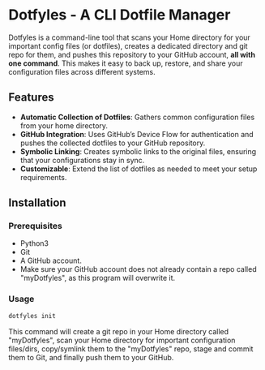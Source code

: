 # Dotfyles - A CLI Dotfile Manager
Dotfyles is a command-line tool that scans your Home directory for your important config files (or dotfiles), creates a dedicated directory and git repo for them, and pushes this repository to your GitHub account, **all with one command**. This makes it easy to back up, restore, and share your configuration files across different systems.

## Features
- **Automatic Collection of Dotfiles**: Gathers common configuration files from your home directory.
- **GitHub Integration**: Uses GitHub’s Device Flow for authentication and pushes the collected dotfiles to your GitHub repository.
- **Symbolic Linking**: Creates symbolic links to the original files, ensuring that your configurations stay in sync.
- **Customizable**: Extend the list of dotfiles as needed to meet your setup requirements.

## Installation

### Prerequisites
- Python3
- Git
- A GitHub account.
- Make sure your GitHub account does not already contain a repo called "myDotfyles", as this program will overwrite it.

### Usage
```bash
dotfyles init
```
This command will create a git repo in your Home directory called "myDotfyles", scan your Home directory for important configuration files/dirs, copy/symlink them to the "myDotfyles" repo, stage and commit them to Git, and finally push them to your GitHub.

